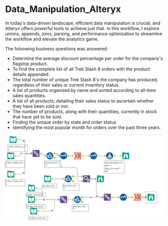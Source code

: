 # Data_Manipulation_Alteryx

In today's data-driven landscape, efficient data manipulation is crucial, and Alteryx offers powerful tools to achieve just that. In this workflow, I explore unions, appends, joins, parsing, and performance optimization to streamline the workflow and elevate the analytics game. 

The foloowing business questions was answered:
* Determine the average discount percentage per order for the company's flagship product.
* To find the complete list of all Trek Slash 8 orders with the product details appended.
* The total number of unique Trek Slash 8's the company has produced, regardless of their sales or current inventory status.
* A list of products organized by name and sorted according to all-time sales quantities.
* A list of all products, detailing their sales status to ascertain whether they have been sold or not.
* The number of products, along with their quantities, currently in stock that have yet to be sold.
* Finding the unique order by state and order status.
* Identifying the most popular month for orders over the past three years.


![alt Text](https://github.com/DataNaija/Advanced_Data_Modeling_2_Alteryx/blob/main/Velocity_Inc.PNG)
